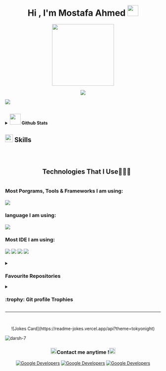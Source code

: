   <h1 align="center">Hi , I'm Mostafa Ahmed <img src="https://media.giphy.com/media/hvRJCLFzcasrR4ia7z/giphy.gif" width="35"> </h1>

<p align="center">
   <img src="https://media2.giphy.com/media/v1.Y2lkPTc5MGI3NjExYjh1a25vaGV4bWI1ZjA1ZXA1YnpkZDlxaDc1eWhidHR3eWc5ZmptdyZlcD12MV9pbnRlcm5hbF9naWZfYnlfaWQmY3Q9cw/zhYSVCirREeIZtONCI/giphy.gif" width ="200">
</p>
<!--
> <br>
> - 💻 Student in computer science, I'd love to program new useful software for users and learn new skills.
> - 🤔 Looking to make the globe a better place 
-->

<p align="center">
  <a href="https://github.com/DenverCoder1/readme-typing-svg"><img src="https://readme-typing-svg.herokuapp.com?font=Time+New+Roman&color=cyan&size=20&center=true&vCenter=true&width=600&height=100&lines=HI++👋;I'm+Mostafa+Ahmed;💻+Computer+Science+Student,;I'd+love+to+program+new+useful+software+for+users;and+learn+new+skills;🤔+Looking+to+make+the+globe+a+better+place<3"></a>
</p>

<img src="https://user-images.githubusercontent.com/73097560/115834477-dbab4500-a447-11eb-908a-139a6edaec5c.gif"><br><br>




<details>
<summary>
<img src="https://media.giphy.com/media/iY8CRBdQXODJSCERIr/giphy.gif" width="35"><b> Github Stats </b>
</summary>

        
<div align="center">
<table>
  <tr>
      <td>
<a href="https://github.com/darsh-7/"> 
  <img src="https://github-readme-stats.vercel.app/api/top-langs/?username=darsh-7&bg_color=30,e96443,904e95&title_color=fff&text_color=fff&layout=compact&theme=onedark" />
  </a>
                 
  </td>
  
    
  <td>
   
<picture> <img src = "https://github.com/7oSkaaa/7oSkaaa/blob/main/Images/CP_PS.gif?raw=true" width = 80%> 
      
  </td>
 
  </tr>

         

  
  <!--
  <td>
   
<a href="https://github.com/darsh-7/"> 
  <img src="https://github-readme-stats.vercel.app/api?username=darsh-7&hide=contribs,issues&bg_color=30,e96443,904e95&title_color=fff&text_color=fff" />
  </a>
      
  </td>
  -->
 
  
  </table>



</div>

<div align=center>
<br>
<a href="https://git.io/streak-stats"><img src="https://github-readme-streak-stats.herokuapp.com?user=darsh-7&theme=github-dark-dimmed" alt="GitHub Streak" /></a>
      <br>
</div>
</details>

## <img src="https://media2.giphy.com/media/QssGEmpkyEOhBCb7e1/giphy.gif?cid=ecf05e47a0n3gi1bfqntqmob8g9aid1oyj2wr3ds3mg700bl&rid=giphy.gif" width ="25"><b> Skills</b>
<br>

  <div id="user-content-toc">
  <ul align="center">
    <summary><h2 style="display: inline-block">Technologies That I Use👨🏻‍💻</h2></summary>
  </ul>
</div>



<div>
  <h3>
    Most Porgrams, Tools & Frameworks I am using:<br><br>
  <a href="https://skillicons.dev">
    <img src="https://skillicons.dev/icons?i=docker,figma,flutter,firebase,stackoverflow,devto,github,gradle,postman,cloudflare,discord,linux,ubuntu,windows&perline=14" />
  </a>
  </h3>
</div>

<div>
  <h3>
    language I am using:<br><br>
  <a href="https://skillicons.dev">
    <img src="https://skillicons.dev/icons?i=java,kotlin,dart,go,cs,cpp,sqlite,mysql,html,css&perline=14" />
  </a>
  </h3>
</div>


<div>
  <h3>
    Most IDE I am using:<br><br>
<img src="https://img.shields.io/badge/Android_Studio-3DDC84?style=for-the-badge&logo=android-studio&logoColor=white"/>
<img src="https://img.shields.io/badge/Visual_Studio-C994EE?style=for-the-badge&logo=visual%20studio%20code&logoColor=white"/>
<img src="https://img.shields.io/badge/Visual_Studio_Code-0078D4?style=for-the-badge&logo=visual%20studio%20code&logoColor=white"/>
<img src="https://img.shields.io/badge/PyCharm-000000.svg?&style=for-the-badge&logo=PyCharm&logoColor=white"/>
  </h3>
</div>

</details>
	
<details><summary><img src="https://media0.giphy.com/media/v1.Y2lkPTc5MGI3NjExdjljdXo4M3cwbG1iYmFheXo3anQ3a2FsdHJtMnl0dnNrejlrYXoxaCZlcD12MV9pbnRlcm5hbF9naWZfYnlfaWQmY3Q9cw/Fep0e2JIisOAtnHoik/giphy.gif" width ="15"><h3>Favourite Repositories </h3></summary>

----
	
<div>
  <p align="center">
	<a href="https://github.com/darsh-7/G-akrem">
      		<img src="https://github-readme-stats.vercel.app/api/pin/?username=darsh-7&repo=G-akrem&theme=tokyonight" alt="GitHub Stats" />
    	</a>
	<a href="https://github.com/darsh-7/Asteroid-NASA-API">
      		<img src="https://github-readme-stats.vercel.app/api/pin/?username=darsh-7&repo=Asteroid-NASA-API&theme=tokyonight" alt="GitHub Stats" />
    	</a>
    		<a href="https://github.com/darsh-7/XOGame">
      		<img src="https://github-readme-stats.vercel.app/api/pin/?username=darsh-7&repo=XOGame&theme=tokyonight" alt="GitHub Stats" />
    	</a>
    </a>
    		<a href="https://github.com/darsh-7/Cars-Dealership-system">
      		<img src="https://github-readme-stats.vercel.app/api/pin/?username=darsh-7&repo=Cars-Dealership-system&theme=tokyonight" alt="GitHub Stats" />
    	</a>
  </p>
</div>
</details>


</details>

<details><summary> <h3> :trophy: Git profile Trophies </h3></summary>

----
	
<p align="center"> <a href="https://github.com/ryo-ma/github-profile-trophy"><img src="https://github-profile-trophy.vercel.app/?username=darsh-7&layout=compact&theme=tokyonight&column=4&margin-w=15&margin-h=15" alt="darsh-7" /></a> </p>

</details>





-----

<br>

<p align="center">
  ![Jokes Card](https://readme-jokes.vercel.app/api?theme=tokyonight)
   <p align="left"> <img src="https://komarev.com/ghpvc/?username=darsh-7&label=Profile%20views&color=0e75b6&style=for-the-badge" alt="darsh-7" /> </p>  
  <h3 align="center">
    <img src="https://media3.giphy.com/media/v1.Y2lkPTc5MGI3NjExOTA3ZXZqeWdoeDFjZ3BwY2psdjZjNGk2eTF4M2w1c2I4OHp5Zml3ZCZlcD12MV9pbnRlcm5hbF9naWZfYnlfaWQmY3Q9cw/gwuuaOAadXMp2JdHET/giphy.gif" width ="20">Contact me anytime !<img src="https://media4.giphy.com/media/v1.Y2lkPTc5MGI3NjExbDRjMjAzYmYyOGhxYzJobHNncGFjeHVmc3ZyajI2cGx1ZnhmN3R5aiZlcD12MV9pbnRlcm5hbF9naWZfYnlfaWQmY3Q9cw/m1jI0nobstPFfYFZLA/giphy.gif" width ="20">
  </h3>
</p>

<p align="center">
<a href="https://github.com/darsh-7/"><img alt="Google Developers" src="https://img.shields.io/badge/GitHub-000000?style=for-the-badge&logo=GitHub&logoColor=white"/></a>
<a href="https://www.linkedin.com/in/darsh7"><img alt="Google Developers" src="https://img.shields.io/badge/linkedin-blue?style=for-the-badge&logo=linkedin&logoColor=white"/></a> 
  <a href="https://leetcode.com/MRDarsh/"><img alt="Google Developers" src="https://img.shields.io/badge/LeetCode-ffa116?style=for-the-badge&logo=leetcode&logoColor=white"/></a>
  
</p>

